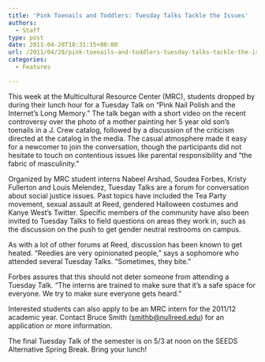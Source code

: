 ```yaml
---
title: 'Pink Toenails and Toddlers: Tuesday Talks Tackle the Issues'
authors: 
  - Staff
type: post
date: 2011-04-28T18:31:15+00:00
url: /2011/04/28/pink-toenails-and-toddlers-tuesday-talks-tackle-the-issues/
categories:
  - Features

---
```

This week at the Multicultural Resource Center (MRC), students dropped by during their lunch hour for a Tuesday Talk on “Pink Nail Polish and the Internet’s Long Memory.” The talk began with a short video on the recent controversy over the photo of a mother painting her 5 year old son’s toenails in a J. Crew catalog, followed by a discussion of the criticism directed at the catalog in the media. The casual atmosphere made it easy for a newcomer to join the conversation, though the participants did not hesitate to touch on contentious issues like parental responsibility and “the fabric of masculinity.”

Organized by MRC student interns Nabeel Arshad, Soudea Forbes, Kristy Fullerton and Louis Melendez, Tuesday Talks are a forum for conversation about social justice issues. Past topics have included the Tea Party movement, sexual assault at Reed, gendered Halloween costumes and Kanye West’s Twitter. Specific members of the community have also been invited to Tuesday Talks to field questions on areas they work in, such as the discussion on the push to get gender neutral restrooms on campus.

As with a lot of other forums at Reed, discussion has been known to get heated. “Reedies are very opinionated people,” says a sophomore who attended several Tuesday Talks. “Sometimes, they bite.”

Forbes assures that this should not deter someone from attending a Tuesday Talk. “The interns are trained to make sure that it’s a safe space for everyone. We try to make sure everyone gets heard.”

Interested students can also apply to be an MRC intern for the 2011/12 academic year. Contact Bruce Smith ([&#x73;&#x6d;&#x69;&#x74;&#x68;&#x62;&#x40;<span class="oe_displaynone">null</span>&#x72;&#x65;&#x65;&#x64;&#x2e;&#x65;&#x64;&#x75;][1]) for an application or more information.

The final Tuesday Talk of the semester is on 5/3 at noon on the SEEDS Alternative Spring Break. Bring your lunch!

 [1]: mailto:&#x73;&#x6d;&#x69;&#x74;&#x68;&#x62;&#x40;&#x72;&#x65;&#x65;&#x64;&#x2e;&#x65;&#x64;&#x75;